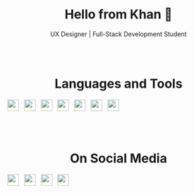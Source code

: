 <h1 align='center'><strong>Hello from Khan 👋</strong></h1>
<p align='center'>UX Designer | Full-Stack Development Student</p>

<br><br>

<h1 align='center'>Languages and Tools</h1>
<span align='center'>
<img height="26" src="https://raw.githubusercontent.com/khanuxd/Khan_Fayjul/master/img/html5.png?raw=true">&nbsp;&nbsp;
<img height="26" src="https://raw.githubusercontent.com/khanuxd/Khan_Fayjul/master/img/css3.png?raw=true">&nbsp;&nbsp;
<img height="26" src="https://raw.githubusercontent.com/khanuxd/Khan_Fayjul/master/img/javascript.png?raw=true">&nbsp;&nbsp;
<img height="26" src="https://raw.githubusercontent.com/khanuxd/Khan_Fayjul/master/img/reactjs.png?raw=true">&nbsp;&nbsp;
<img height="26" src="https://raw.githubusercontent.com/khanuxd/Khan_Fayjul/master/img/php.png?raw=true">&nbsp;&nbsp;
<img height="26" src="https://raw.githubusercontent.com/khanuxd/Khan_Fayjul/master/img/mysql.png?raw=true">&nbsp;&nbsp;
<img height="26" src="https://raw.githubusercontent.com/khanuxd/Khan_Fayjul/master/img/database.png?raw=true">&nbsp;&nbsp;
</span>

<br><br>

<h1 align='center'>On Social Media</h1>
<span align='center'>
<a href="https://www.linkedin.com/in/fayejkhan/" target="_blank"><img height="26" src="https://raw.githubusercontent.com/khanuxd/Khan_Fayjul/master/img/linkedin.png?raw=true"></a>&nbsp;&nbsp;
<a href="https://twitter.com/KhanUXD" target="_blank"><img height="26" src="https://raw.githubusercontent.com/khanuxd/Khan_Fayjul/master/img/twitter.png?raw=true"></a>&nbsp;&nbsp;
<a href="https://khanuxd.com" target="_blank"><img height="26" src="https://raw.githubusercontent.com/khanuxd/Khan_Fayjul/master/img/twitter.png?raw=true"></a>&nbsp;&nbsp;
<a href="mailto:khanuxd@gmail.com" target="_blank"><img height="26" src="https://raw.githubusercontent.com/khanuxd/Khan_Fayjul/master/img/email.png?raw=true"></a>&nbsp;&nbsp;
</span>
